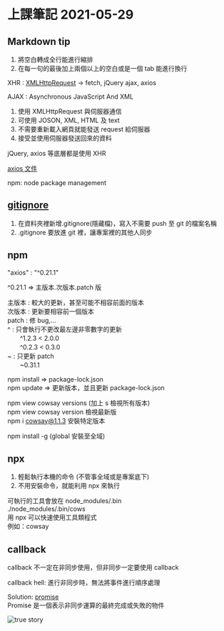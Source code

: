 # 上課筆記 2021-05-29

## Markdown tip

1. 將空白轉成全行能進行縮排
2. 在每一句的最後加上兩個以上的空白或是一個 tab 能進行換行

XHR : [XMLHttpRequest](https://developer.mozilla.org/zh-TW/docs/Web/API/XMLHttpRequest) -> fetch, jQuery ajax, axios

AJAX : Asynchronous JavaScript And XML

1. 使用 XMLHttpRequest 與伺服器通信
2. 可使用 JOSON, XML, HTML 及 text
3. 不需要重新載入網頁就能發送 request 給伺服器
4. 接受並使用伺服器發送回來的資料

jQuery, axios 等底層都是使用 XHR

[axios 文件](https://www.npmjs.com/package/axios)

npm: node package management

## [gitignore](https://www.toptal.com/developers/gitignore)

1. 在資料夾裡新增.gitignore(隱藏檔)，寫入不需要 push 至 git 的檔案名稱
2. .gitignore 要放進 git 裡，讓專案裡的其他人同步

## npm

"axios" : "^0.21.1"

^0.21.1 => 主版本.次版本.patch 版

主版本 : 較大的更新，甚至可能不相容前面的版本  
次版本 : 更新要相容前一個版本  
patch : 修 bug,...  
^ : 只會執行不更改最左邊非零數字的更新  
　　^1.2.3 < 2.0.0  
　　^0.2.3 < 0.3.0  
~ : 只更新 patch  
　　~0.31.1

npm install => package-lock.json  
npm update => 更新版本，並且更新 package-lock.json

npm view cowsay versions (加上 s 檢視所有版本)  
npm view cowsay version 檢視最新版  
npm i cowsay@1.1.3 安裝特定版本

npm install -g (global 安裝至全域)

## npx

1. 輕鬆執行本機的命令 (不管事全域或是專案底下)
2. 不用安裝命令，就能利用 npx 來執行

可執行的工具會放在 node_modules/.bin  
./node_modules/.bin/cows  
用 npx 可以快速使用工具類程式  
例如：cowsay

## callback

callback 不一定在非同步使用，但非同步一定要使用 callback

callback hell: 進行非同步時，無法將事件進行順序處理

Solution: [promise](https://developer.mozilla.org/zh-TW/docs/Web/JavaScript/Reference/Global_Objects/Promise) <br>
Promise 是一個表示非同步運算的最終完成或失敗的物件

![true story](https://i.imgur.com/9UK7uJK.jpg)
